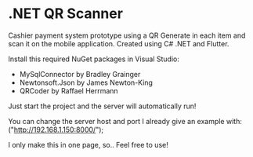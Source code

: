 # .NET QR Scanner

Cashier payment system prototype using a QR Generate in each item and scan it on the mobile application. Created using C# .NET and Flutter.

Install this required NuGet packages in Visual Studio:
- MySqlConnector by Bradley Grainger
- Newtonsoft.Json by James Newton-King
- QRCoder by Raffael Herrmann

Just start the project and the server will automatically run!

You can change the server host and port
I already give an example with: ("http://192.168.1.150:8000/");

I only make this in one page, so..
Feel free to use!
